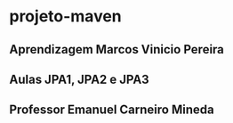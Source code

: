 # projeto-maven
## Aprendizagem Marcos Vinicio Pereira
## Aulas JPA1, JPA2 e JPA3
## Professor Emanuel Carneiro Mineda